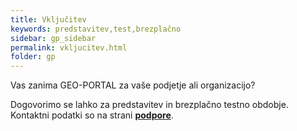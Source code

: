 ```yaml
---
title: Vključitev
keywords: predstavitev,test,brezplačno 
sidebar: gp_sidebar
permalink: vkljucitev.html
folder: gp
---
```


Vas zanima GEO-PORTAL za vaše podjetje ali organizacijo?

Dogovorimo se lahko za predstavitev in brezplačno testno obdobje. Kontaktni podatki so na strani **[podpore](podpora.html)**.

